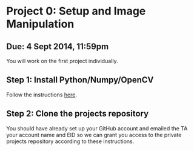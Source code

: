 Project 0: Setup and Image Manipulation
========

## Due: 4 Sept 2014, 11:59pm

You will work on the first project individually.

## Step 1: Install Python/Numpy/OpenCV

Follow the instructions [here](https://github.com/ut-cs378-vision-2014fall/course-info/blob/master/installing_open_cv.md).

## Step 2: Clone the projects repository

You should have already set up your GitHub account and emailed the TA your account name and EID so we can grant you access to the private projects repository according to these instructions.

